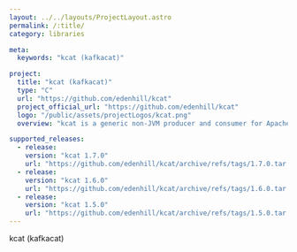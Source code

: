 ```yaml
---
layout: ../../layouts/ProjectLayout.astro
permalink: /:title/
category: libraries

meta:
  keywords: "kcat (kafkacat)"

project:
  title: "kcat (kafkacat)"
  type: "C"
  url: "https://github.com/edenhill/kcat"
  project_official_url: "https://github.com/edenhill/kcat"
  logo: "/public/assets/projectLogos/kcat.png"
  overview: "kcat is a generic non-JVM producer and consumer for Apache Kafka >=0.8, think of it as a netcat for Kafka.In producer mode kcat reads messages from stdin, delimited with a configurable delimiter (-D, defaults to newline), and produces them to the provided Kafka cluster (-b), topic (-t) and partition (-p).In consumer mode kcat reads messages from a topic and partition and prints them to stdout using the configured message delimiter."

supported_releases:
  - release:
    version: "kcat 1.7.0"
    url: "https://github.com/edenhill/kcat/archive/refs/tags/1.7.0.tar.gz"
  - release:
    version: "kcat 1.6.0"
    url: "https://github.com/edenhill/kcat/archive/refs/tags/1.6.0.tar.gz"
  - release:
    version: "kcat 1.5.0"
    url: "https://github.com/edenhill/kcat/archive/refs/tags/1.5.0.tar.gz"
---
```


<p>kcat (kafkacat)</p>
